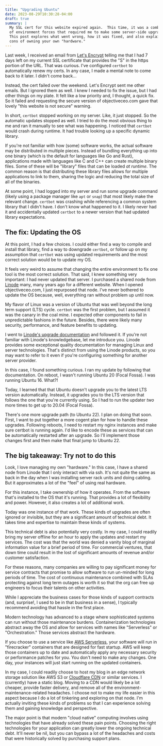```yaml
---
title: "Upgrading Ubuntu"
date: 2023-08-29T10:30:28-04:00
draft: true
summary: |
  My SSL cert for this website expired again.  This time, it was a combination
  of environment forces that required me to make some server-side upgrades.
  This post explores what went wrong, how it was fixed, and also explains the
  cons of owning your own "hardware."
---
```


Last week, I received an email from [Let's Encrypt][1] telling me that I had 7
days left on my current SSL certificate that provides the "S" in the https
portion of the URL.  That was curious.  I've configured `certbot` to
automatically renew my certs.  In any case, I made a mental note to come back to
it later.  I didn't come back...

[1]: https://letsencrypt.org

Instead, the cert failed over the weekend.  Let's Encrypt sent me other emails.
But I ignored them as well.  I knew I needed to fix the issue, but I had other
things on my plate.  It felt like a low priority and, I thought, a quick fix.
So it failed and requesting the secure version of objectiveceo.com gave that
lovely "this website is not secure" warning.

In short, `certbot` stopped working on my server.  Like, it just stopped.  So
the automatic updates stopped as well.  I tried to do the most obvious thing to
me and ran it manually to see what was happening.  I noticed that `certbot`
would crash during runtime.  It had trouble looking up a specific dynamic
library.

If you're not familiar with how (some) software works, the actual software may
be distributed in multiple pieces.  Instead of bundling everything up into one
binary (which is the default for languages like Go and Rust), applications made
with languages like C and C++ can create multiple binary files.  Some of these
will be "library" files that can be loaded *at runtime*.  The common reason is
that distributing these library files allows for multiple applications to link
to them, sharing the logic and reducing the total size of all of the binaries.

At some point, I had logged into my server and run some upgrade command (likely
using a package manager like `apt` or `snap`) that most likely make the relevant
change.  `certbot` was crashing while referencing a common system library that I
didn't have.  I don't know what happened to it.  I likely never had it and
accidentally updated `certbot` to a newer version that had updated library
expectations.

## The fix: Updating the OS

At this point, I had a few choices.  I could either find a way to compile and
install that library, find a way to downgrade `certbot`, or follow up on my
assumption that `certbot` was using updated requirements and the most correct
solution would be to update my OS.

It feels very weird to assume that changing the entire environment to fix one
tool is the most correct solution.  That said, I knew something very important:
I had never updated that server.  I purchased a shared node from [Linode][2]
many, many years ago for a different website.  When I opened objectiveceo.com, I
just repurposed that node.  I've never bothered to update the OS because, well,
everything ran without problem up until now.

My flavor of Linux was a version of Ubuntu that was well beyond the long term
support (LTS) cycle.  `certbot` was the first problem, but I assumed it was the
canary in the coal mine.  I expected other components to fail in unpredictable
fashions in the future.  Besides, there were likely many security, performance,
and feature benefits to updating.

I went to [Linode's upgrade documentation][3] and followed it.  If you're not
familiar with Linode's knowledgebase, let me introduce you.  Linode provides
some exceptional quality documentation for managing Linux and server
technologies.  That's distinct from using the Linode products, so you may want
to refer to it even if you're configuring something for another server provider.

In this case, I found something curious.  I ran my update by following that
documentation.  On reboot, I wasn't running Ubuntu 20 (Focal Fossa).  I was
running Ubuntu 16.  What?!

Today, I learned that that Ubuntu doesn't upgrade you to the latest LTS version
automatically.  Instead, it upgrades you to the LTS version that follows the one
that you're currently using.  So I had to run the updater *two* more times to
get up to 20.04 (Focal Fossa).

There's one more upgrade path (to Ubuntu 22).  I plan on doing that soon.
First, I want to put together a more cogent plan for how to handle these
upgrades.  Following reboots, I need to restart my nginx instances and make sure
certbot is running again.  I'd like to encode these as services that can be
automatically restarted after an upgrade.  So I'll implement those changes first
and then make that final jump to Ubuntu 22.

[2]: https://www.linode.com
[3]: https://www.linode.com/docs/guides/how-to-upgrade-to-ubuntu-22-04/

## The big takeaway: Try not to do this

Look, I love managing my own "hardware."  In this case, I have a shared node
from Linode that I only interact with via ssh.  It's not quite the same as back
in the day when I was installing server rack units and doing cabling.  But it
approximates a lot of the "feel" of using real hardware.

For this instance, I take ownership of how it operates.  From the software
that's installed to the OS that it's running.  That provides a lot of
flexibility and power.  However, it also creates a lot of additional work.

Today was one instance of that work.  These kinds of upgrades are often ignored
or invisible, but they are a significant amount of technical debt.  It takes
time and expertise to maintain these kinds of systems.

This technical debt is also potentially very costly.  In my case, I could
readily bring my server offline for an hour to apply the updates and restart my
services.  The cost was that the world was denied a vanity blog of marginal
information value for a brief period of time.  For commercial ventures, that
down time could result in the lost of significant amounts of revenue and/or
customer satisfaction.

For these reasons, many companies are willing to pay significant money for
service contracts that promise to allow software to run un-minded for long
periods of time.  The cost of continuous maintenance combined with SLAs
protecting against long term outages is worth it so that the org can free up
engineers to focus their talents on other activities.

While I appreciate the business cases for those kinds of support contracts (and,
surprise!, I used to be in that business in a sense), I typically recommend
avoiding that hassle in the first place.

Modern technology has advanced to a stage where sophisticated systems can run
without those maintenance burdens.  Containerization technologies abstract away
the OS and allow for services with names like "Serverless" or "Orchestration."
Those services abstract the hardware.

If you choose to use a service like [AWS Serverless][4], your software will run
in "firecracker" containers that are designed for fast startup.  AWS will keep
those containers up to date and automatically apply any necessary security or
performance patches for you.  You don't need to make any changes.  One day, your
instances will just start running on the updated containers.

[4]: https://aws.amazon.com/serverless/

In my case, I could readily choose to host my blog in an edge network storage
solution like AWS S3 or [Cloudflare CDN][5] or similar services.  I (currently)
have a static blog.  Moving to a CDN would likely be a lot cheaper, provide
faster delivery, and remove all of the environment-maintenance-related
headaches.  I choose not to make my life easier in this aspect because I do a
lot of tinkering and exploring on that node.  I'm actually inviting these kinds
of problems so that I can experience solving them and gaining knowledge and
perspective.

[5]: https://www.cloudflare.com/application-services/products/cdn/

The major point is that modern "cloud native" computing involves using
technologies that have already solved these pain points.  Choosing the right
technologies for your application can greatly lower the ongoing technical debt.
It'll never be nil, but you can bypass a lot of the headaches and costs that
were historically solved by purchasing support plans.
